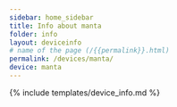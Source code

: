 ```yaml
---
sidebar: home_sidebar
title: Info about manta
folder: info
layout: deviceinfo
# name of the page (/{{permalink}}.html)
permalink: /devices/manta/
device: manta
---
```

{% include templates/device_info.md %}

